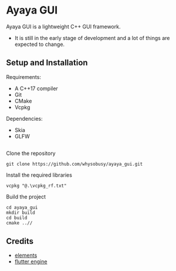 # Ayaya GUI
Ayaya GUI is a lightweight C++ GUI framework.
 - It is still in the early stage of development and a lot of things are expected to change.

## Setup and Installation
Requirements:
 - A C++17 compiler
 - Git
 - CMake
 - Vcpkg

Dependencies:
 - Skia
 - GLFW
## 
Clone the repository
```
git clone https://github.com/whysobusy/ayaya_gui.git
```
Install the required libraries
```
vcpkg "@.\vcpkg_rf.txt"
```
Build the project
```
cd ayaya_gui
mkdir build
cd build
cmake ..//
```


## Credits
 - [elements](https://github.com/cycfi/elements)
 - [flutter engine](https://github.com/whysobusy/engine)